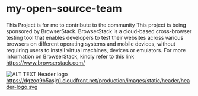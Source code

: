 # my-open-source-team
This Project is for me to contribute to the community 
This project is being sponsored by BrowserStack. BrowserStack is a cloud-based cross-browser testing tool that enables developers to test their websites across various browsers on different operating systems and mobile devices, without requiring users to install virtual machines, devices or emulators. For more information on BrowserStack, kindly refer to this link https://www.browserstack.com/


![ALT TEXT](https://dgzoq9b5asjg1.cloudfront.net/production/images/static/header/header-logo.svg)
Header logo https://dgzoq9b5asjg1.cloudfront.net/production/images/static/header/header-logo.svg




